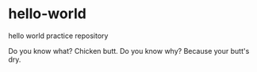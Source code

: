 # hello-world
hello world practice repository

Do you know what? Chicken butt. Do you know why? Because your butt's dry.
